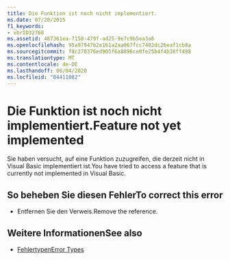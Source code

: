 ```yaml
---
title: Die Funktion ist noch nicht implementiert.
ms.date: 07/20/2015
f1_keywords:
- vbrID32768
ms.assetid: 487361ea-7158-479f-ad25-9e7c9b5ea3a6
ms.openlocfilehash: 95a97947b2e161a2aa067fcc7402dc26eaf1cb8a
ms.sourcegitcommit: f8c270376ed905f6a8896ce0fe25b4f4b38ff498
ms.translationtype: MT
ms.contentlocale: de-DE
ms.lasthandoff: 06/04/2020
ms.locfileid: "84411082"
---
```

# <a name="feature-not-yet-implemented"></a><span data-ttu-id="e472d-102">Die Funktion ist noch nicht implementiert.</span><span class="sxs-lookup"><span data-stu-id="e472d-102">Feature not yet implemented</span></span>
<span data-ttu-id="e472d-103">Sie haben versucht, auf eine Funktion zuzugreifen, die derzeit nicht in Visual Basic implementiert ist.</span><span class="sxs-lookup"><span data-stu-id="e472d-103">You have tried to access a feature that is currently not implemented in Visual Basic.</span></span>  
  
## <a name="to-correct-this-error"></a><span data-ttu-id="e472d-104">So beheben Sie diesen Fehler</span><span class="sxs-lookup"><span data-stu-id="e472d-104">To correct this error</span></span>  
  
- <span data-ttu-id="e472d-105">Entfernen Sie den Verweis.</span><span class="sxs-lookup"><span data-stu-id="e472d-105">Remove the reference.</span></span>  
  
## <a name="see-also"></a><span data-ttu-id="e472d-106">Weitere Informationen</span><span class="sxs-lookup"><span data-stu-id="e472d-106">See also</span></span>

- [<span data-ttu-id="e472d-107">Fehlertypen</span><span class="sxs-lookup"><span data-stu-id="e472d-107">Error Types</span></span>](../programming-guide/language-features/error-types.md)
